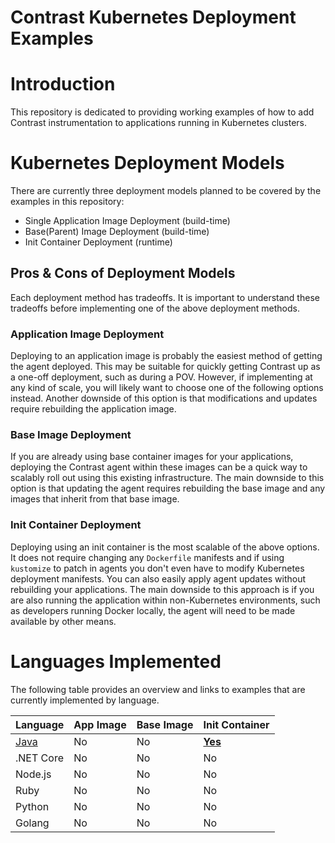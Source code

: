 # Contrast Kubernetes Deployment Examples

# Introduction
This repository is dedicated to providing working examples of how to add Contrast instrumentation to applications running in Kubernetes clusters.

# Kubernetes Deployment Models
There are currently three deployment models planned to be covered by the examples in this repository:
* Single Application Image Deployment (build-time)
* Base(Parent) Image Deployment (build-time)
* Init Container Deployment (runtime)

## Pros & Cons of Deployment Models
Each deployment method has tradeoffs. It is important to understand these tradeoffs before implementing one of the above deployment methods.

### Application Image Deployment
Deploying to an application image is probably the easiest method of getting the agent deployed. This may be suitable for quickly getting Contrast up as a one-off deployment, such as during a POV. However, if implementing at any kind of scale, you will likely want to choose one of the following options instead. Another downside of this option is that  modifications and updates require rebuilding the application image.

### Base Image Deployment
If you are already using base container images for your applications, deploying the Contrast agent within these images can be a quick way to scalably roll out using this existing infrastructure. The main downside to this option is that updating the agent requires rebuilding the base image and any images that inherit from that base image.

### Init Container Deployment
Deploying using an init container is the most scalable of the above options. It does not require changing any `Dockerfile` manifests and if using `kustomize` to patch in agents you don't even have to modify Kubernetes deployment manifests. You can also easily apply agent updates without rebuilding your applications. The main downside to this approach is if you are also running the application within non-Kubernetes environments, such as developers running Docker locally, the agent will need to be made available by other means.

# Languages Implemented
The following table provides an overview and links to examples that are currently implemented by language.

| Language               | App Image     | Base Image     | Init Container                                  |
| --------               | ------------- | -------------- | ----------------------------------------------- |
| [Java](java/README.md) | No            | No             | [**Yes**](java/init_container/README.md)        |
| .NET Core              | No            | No             | No                                              |
| Node.js                | No            | No             | No                                              |
| Ruby                   | No            | No             | No                                              |
| Python                 | No            | No             | No                                              |
| Golang                 | No            | No             | No                                              |

